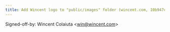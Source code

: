```yaml
---
title: Add Wincent logo to "public/images" folder (wincent.com, 10b947c)
---
```


Signed-off-by: Wincent Colaiuta &lt;win@wincent.com&gt;
